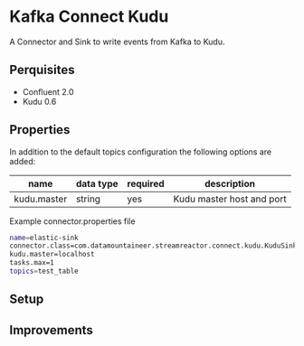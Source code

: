 # Kafka Connect Kudu

A Connector and Sink to write events from Kafka to Kudu. 

## Perquisites
* Confluent 2.0
* Kudu 0.6

## Properties

In addition to the default topics configuration the following options are added:

name | data type | required | description
-----|-----------|----------|------------
kudu.master | string | yes | Kudu master host and port


Example connector.properties file

```bash 
name=elastic-sink
connector.class=com.datamountaineer.streamreactor.connect.kudu.KuduSinkConnector
kudu.master=localhost
tasks.max=1
topics=test_table
```


## Setup


## Improvements

